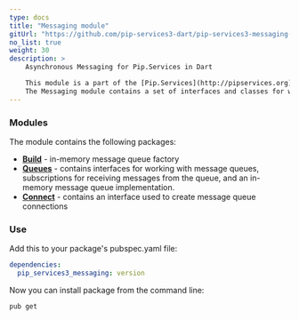 ```yaml
---
type: docs
title: "Messaging module"
gitUrl: "https://github.com/pip-services3-dart/pip-services3-messaging-dart"
no_list: true
weight: 30
description: > 
    Asynchronous Messaging for Pip.Services in Dart  

    This module is a part of the [Pip.Services](http://pipservices.org) polyglot microservices toolkit.
    The Messaging module contains a set of interfaces and classes for working with message queues, as well as an in-memory message queue implementation. 
---
```


### Modules

The module contains the following packages:

- [**Build**](build) - in-memory message queue factory
- [**Queues**](queues) - contains interfaces for working with message queues, subscriptions for receiving messages from the queue, and an in-memory message queue implementation.
- [**Connect**](connect) - contains an interface used to create message queue connections

### Use

Add this to your package's pubspec.yaml file:
```yaml
dependencies:
  pip_services3_messaging: version
```

Now you can install package from the command line:
```bash
pub get
```
